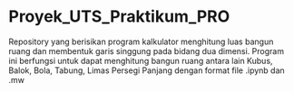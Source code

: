# Proyek_UTS_Praktikum_PRO
Repository yang berisikan program kalkulator menghitung luas bangun ruang dan membentuk garis singgung pada bidang dua dimensi. Program ini berfungsi untuk dapat menghitung bangun ruang antara lain Kubus, Balok, Bola, Tabung, Limas Persegi Panjang dengan format file .ipynb dan .mw
